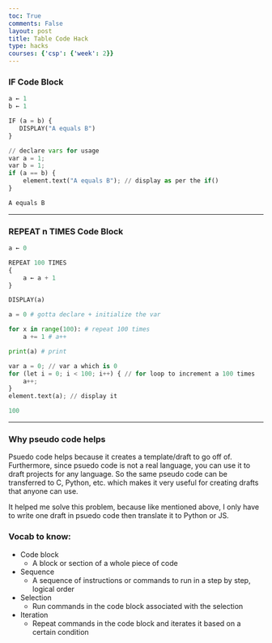 ```yaml
---
toc: True
comments: False
layout: post
title: Table Code Hack
type: hacks
courses: {'csp': {'week': 2}}
---
```


### IF Code Block


```python
a ← 1
b ← 1

IF (a = b) {
   DISPLAY("A equals B")
}
```


```python
// declare vars for usage
var a = 1;
var b = 1;
if (a == b) {
    element.text("A equals B"); // display as per the if()
}    

```


```python
A equals B
```

<hr style="solid">

### REPEAT n TIMES Code Block


```python
a ← 0 

REPEAT 100 TIMES
{
    a ← a + 1
}

DISPLAY(a)
```


```python
a = 0 # gotta declare + initialize the var

for x in range(100): # repeat 100 times
    a += 1 # a++

print(a) # print 
```


```python
var a = 0; // var a which is 0
for (let i = 0; i < 100; i++) { // for loop to increment a 100 times
    a++;
}    
element.text(a); // display it
```


```python
100
```

<hr style="solid">

### Why pseudo code helps

Psuedo code helps because it creates a template/draft to go off of. Furthermore, since psuedo code is not a real language, you can use it to draft projects for any language. So the same pseudo code can be transferred to C, Python, etc. which makes it very useful for creating drafts that anyone can use.

It helped me solve this problem, because like mentioned above, I only have to write one draft in psuedo code then translate it to Python or JS.


### Vocab to know:

- Code block
  - A block or section of a whole piece of code
- Sequence
  - A sequence of instructions or commands to run in a step by step, logical order
- Selection
  - Run commands in the code block associated with the selection
- Iteration
  - Repeat commands in the code block and iterates it based on a certain condition
